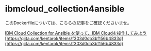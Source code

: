 # ibmcloud_collection4ansible

このDockerfileについては、こちらの記事をご確認くださいませ。

[IBM Cloud Collection for Ansible を使って、IBM Cloudを操作してみよう](https://qiita.com/kentarok/items/f303d0cb3bf156b4833d)
[https://qiita.com/kentarok/items/f303d0cb3bf156b4833d](https://qiita.com/kentarok/items/f303d0cb3bf156b4833d)
